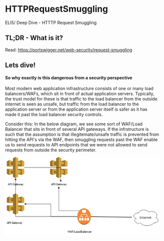 # HTTPRequestSmuggling
ELI5/ Deep Dive - HTTTP Request Smuggling


## TL;DR - What is it?
Read: https://portswigger.net/web-security/request-smuggling

## Lets dive!

#### So why exactly is this dangerous from a security perspective

Most modern web application infrastructure consists of one or many load balancers/WAFs, which sit in front of actual application servers. Typically, the trust model for these is that traffic to the load balancer from the outside internet is seen as unsafe, but traffic from the load balancer to the application server or from the application server itself is safer as it has made it past the load balancer security controls.

Consider this: In the below diagram, we see some sort of WAF/Load Balancer that sits in front of several API gateways. If the infrstructure is such that the assumption is that illegitemate/unsafe traffic is prevented from hitting the API's via the WAF, then smuggling requests past the WAF enable us to send requests to API endpoints that we were not allowed to send requests from outside the security perimeter.

![Alt text](images/application.png "Application")
